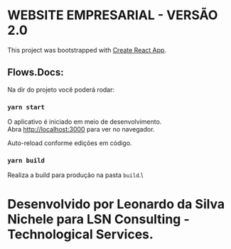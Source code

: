 # WEBSITE EMPRESARIAL - VERSÃO 2.0

This project was bootstrapped with [Create React App](https://github.com/facebook/create-react-app).

## Flows.Docs:

Na dir do projeto você poderá rodar:

### `yarn start`

O aplicativo é iniciado em meio de desenvolvimento.\
Abra [http://localhost:3000](http://localhost:3000) para ver no navegador.

Auto-reload conforme edições em código.

### `yarn build`

Realiza a build para produção na pasta `build`.\

# Desenvolvido por Leonardo da Silva Nichele para LSN Consulting - Technological Services.